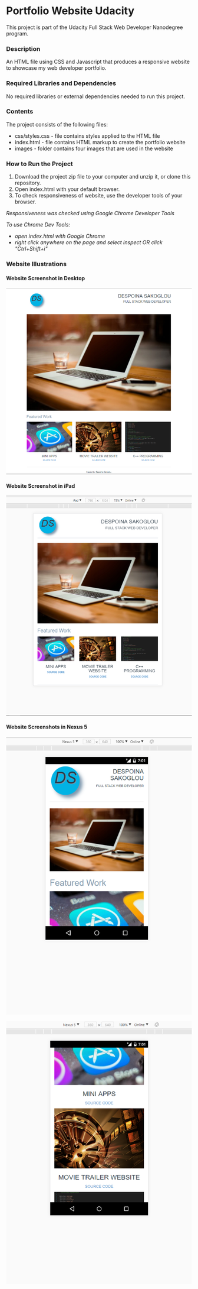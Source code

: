 # Portfolio Website Udacity
This project is part of the Udacity Full Stack Web Developer Nanodegree program.

### Description
An HTML file using CSS and Javascript that produces a responsive website to showcase my web developer portfolio.

### Required Libraries and Dependencies
No required libraries or external dependencies needed to run this project.

### Contents
The project consists of the following files:
- css/styles.css - file contains styles applied to the HTML file
- index.html - file contains HTML markup to create the portfolio website
- images - folder contains four images that are used in the website

### How to Run the Project
1. Download the project zip file to your computer and unzip it, or clone this repository.
2. Open index.html with your default browser.
3. To check responsiveness of website, use the developer tools of your browser.

*Responsiveness was checked using Google Chrome Developer Tools*

*To use Chrome Dev Tools:*
- *open index.html with Google Chrome*
- *right click anywhere on the page and select inspect OR click "Ctrl+Shift+i"*

### Website Illustrations

#### Website Screenshot in Desktop

![](/images/responsive-desktop.png)

#### Website Screenshot in iPad

![](/images/responsive-ipad.png)

#### Website Screenshots in Nexus 5

![](/images/responsive-nexus-a.png)

![](/images/responsive-nexus-b.png)
